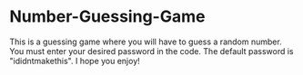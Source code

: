 # Number-Guessing-Game
This is a guessing game where you will have to guess a random number. You must enter your desired password in the code. The default password is "ididntmakethis". I hope you enjoy!
